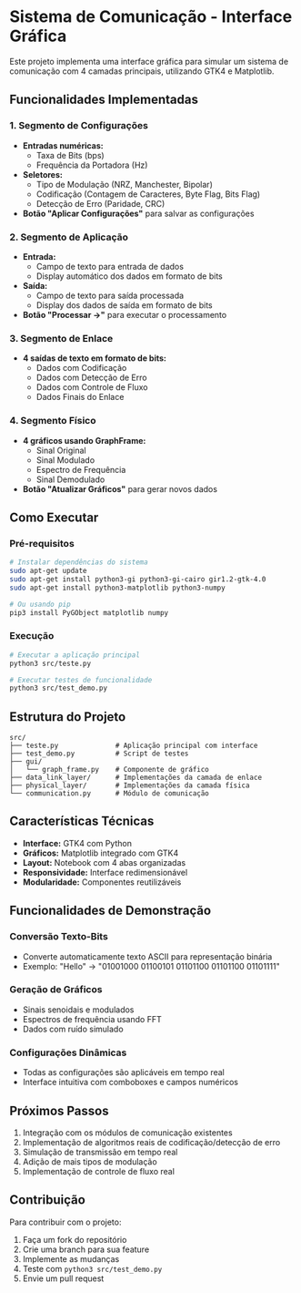 # Sistema de Comunicação - Interface Gráfica

Este projeto implementa uma interface gráfica para simular um sistema de comunicação com 4 camadas principais, utilizando GTK4 e Matplotlib.

## Funcionalidades Implementadas

### 1. Segmento de Configurações
- **Entradas numéricas:**
  - Taxa de Bits (bps)
  - Frequência da Portadora (Hz)
- **Seletores:**
  - Tipo de Modulação (NRZ, Manchester, Bipolar)
  - Codificação (Contagem de Caracteres, Byte Flag, Bits Flag)
  - Detecção de Erro (Paridade, CRC)
- **Botão "Aplicar Configurações"** para salvar as configurações

### 2. Segmento de Aplicação
- **Entrada:**
  - Campo de texto para entrada de dados
  - Display automático dos dados em formato de bits
- **Saída:**
  - Campo de texto para saída processada
  - Display dos dados de saída em formato de bits
- **Botão "Processar →"** para executar o processamento

### 3. Segmento de Enlace
- **4 saídas de texto em formato de bits:**
  - Dados com Codificação
  - Dados com Detecção de Erro
  - Dados com Controle de Fluxo
  - Dados Finais do Enlace

### 4. Segmento Físico
- **4 gráficos usando GraphFrame:**
  - Sinal Original
  - Sinal Modulado
  - Espectro de Frequência
  - Sinal Demodulado
- **Botão "Atualizar Gráficos"** para gerar novos dados

## Como Executar

### Pré-requisitos
```bash
# Instalar dependências do sistema
sudo apt-get update
sudo apt-get install python3-gi python3-gi-cairo gir1.2-gtk-4.0
sudo apt-get install python3-matplotlib python3-numpy

# Ou usando pip
pip3 install PyGObject matplotlib numpy
```

### Execução
```bash
# Executar a aplicação principal
python3 src/teste.py

# Executar testes de funcionalidade
python3 src/test_demo.py
```

## Estrutura do Projeto

```
src/
├── teste.py              # Aplicação principal com interface
├── test_demo.py          # Script de testes
├── gui/
│   └── graph_frame.py    # Componente de gráfico
├── data_link_layer/      # Implementações da camada de enlace
├── physical_layer/       # Implementações da camada física
└── communication.py      # Módulo de comunicação
```

## Características Técnicas

- **Interface:** GTK4 com Python
- **Gráficos:** Matplotlib integrado com GTK4
- **Layout:** Notebook com 4 abas organizadas
- **Responsividade:** Interface redimensionável
- **Modularidade:** Componentes reutilizáveis

## Funcionalidades de Demonstração

### Conversão Texto-Bits
- Converte automaticamente texto ASCII para representação binária
- Exemplo: "Hello" → "01001000 01100101 01101100 01101100 01101111"

### Geração de Gráficos
- Sinais senoidais e modulados
- Espectros de frequência usando FFT
- Dados com ruído simulado

### Configurações Dinâmicas
- Todas as configurações são aplicáveis em tempo real
- Interface intuitiva com comboboxes e campos numéricos

## Próximos Passos

1. Integração com os módulos de comunicação existentes
2. Implementação de algoritmos reais de codificação/detecção de erro
3. Simulação de transmissão em tempo real
4. Adição de mais tipos de modulação
5. Implementação de controle de fluxo real

## Contribuição

Para contribuir com o projeto:
1. Faça um fork do repositório
2. Crie uma branch para sua feature
3. Implemente as mudanças
4. Teste com `python3 src/test_demo.py`
5. Envie um pull request 